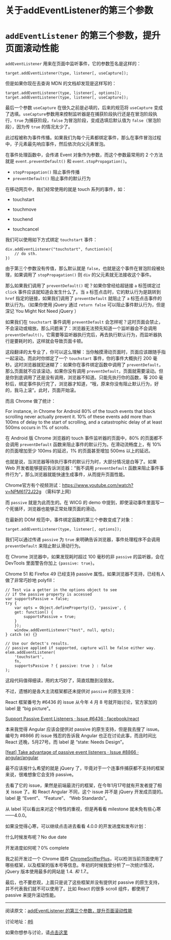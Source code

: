 # 关于addEventListener的第三个参数

# `addEventListener` 的第三个参数，提升页面滚动性能

`addEventListener` 用来在页面中监听事件，它的参数签名是这样的：

```
target.addEventListener(type, listener[, useCapture]);
```

但是如果你现在去查询 MDN 的文档却发现是这样写的：

```
target.addEventListener(type, listener[, options]);
target.addEventListener(type, listener[, useCapture]);
```

最后一个参数 `useCapture` 在很久之前是必填的，后来的规范将 `useCapture` 变成了选填。`useCapture`参数用来控制监听器是在捕获阶段执行还是在冒泡阶段执行，`true` 为捕获阶段，`false` 为冒泡阶段，变成选填后默认值为 `false`（冒泡阶段），因为传 `true` 的情况太少了。

此过程被称为事件传播。如果我们为每个元素都绑定事件，那么在事件冒泡过程中，子元素最先响应事件，然后依次向父元素冒泡。

在事件处理函数中，会传递 Event 对象作为参数，而这个参数最常用的 2 个方法就是 `event.preventDefault()` 和 `event.stopPropagation()`。

- `stopPropagation()` 阻止事件传播
- `preventDefault()` 阻止事件的默认行为

在移动网页中，我们经常使用的就是 touch 系列的事件，如：

- touchstart
- touchmove

- touchend
- touchcancel

我们可以使用如下方式绑定 `touchstart` 事件：

```
div.addEventListener("touchstart", function(e){
    // do sth.
})
```

由于第三个参数没有传值，那么默认就是 `false`，也就是这个事件在冒泡阶段被处理，如果调用了 `stopPropagation()` 则 `div` 的父元素就无法接收这个事件。



那么如果我们调用了 `preventDefault()` 呢？如果你曾经给超链接 `a` 标签绑定过 `click` 事件应该就知道会发生什么了。当 `a` 标签点击时，它的默认行为是跳转到 `href` 指定的链接，如果我们调用了 `preventDefault` 就阻止了 `a` 标签点击事件的默认行为。（如果你使用 jQuery 通过 `return false` 可以阻止事件默认行为，但是深记 You Might Not Need jQuery ）



如果我们在 `touchstart` 事件调用 `preventDefault` 会怎样呢？这时页面会禁止，不会滚动或缩放。那么问题来了：浏览器无法预先知道一个监听器会不会调用 `preventDefault()`，它需要等监听器执行完后，再去执行默认行为，而监听器执行是要耗时的，这样就会导致页面卡顿。



这段翻译的太专业了，你可以这么理解：当你触摸滑动页面时，页面应该跟随手指一起滚动。而此时你绑定了一个 `touchstart` 事件，你的事件大概执行 200 毫秒。这时浏览器就犯迷糊了：如果你在事件绑定函数中调用了 `preventDefault`，那么页面就不应该滚动，如果你没有调用 `preventDefault`，页面就需要滚动。但是你到底调用了还是没有调用，浏览器不知道。只能先执行你的函数，等 200 毫秒后，绑定事件执行完了，浏览器才知道，“哦，原来你没有阻止默认行为，好的，我马上滚”。此时，页面开始滚。



而且 Chrome 做了统计：



For instance, in Chrome for Android 80% of the touch events that block
scrolling never actually prevent it. 10% of these events add more than
100ms of delay to the start of scrolling, and a catastrophic delay of
at least 500ms occurs in 1% of scrolls.



在 Android 版 Chrome 浏览器的 touch 事件监听器的页面中，80% 的页面都不会调用 `preventDefault` 函数来阻止事件的默认行为。在滑动流畅度上，有 10% 的页面增加至少 100ms 的延迟，1% 的页面甚至增加 500ms 以上的延迟。



也就是说，当浏览器等待执行事件的默认行为时，大部分情况是白等了。如果 Web 开发者能够提前告诉浏览器：“我不调用 `preventDefault` 函数来阻止事件事件行为”，那么浏览器就能快速生成事件，从而提升页面性能。



Chrome官方有个视频测试：https://www.youtube.com/watch?v=NPM6172J22g （需科学上网）



而 `passive` 就是为此而生的。在 WICG 的 demo 中提到，即使滚动事件里面写一个死循环，浏览器也能够正常处理页面的滑动。



在最新的 DOM 规范中，事件绑定函数的第三个参数变成了对象：



```
target.addEventListener(type, listener[, options]);
```



我们可以通过传递 `passive` 为 `true` 来明确告诉浏览器，事件处理程序不会调用 `preventDefault` 来阻止默认滑动行为。



在 Chrome 浏览器中，如果发现耗时超过 100 毫秒的非 `passive` 的监听器，会在 DevTools 里面警告你加上 `{passive: true}`。



Chrome 51 和 Firefox 49 已经支持 passive 属性。如果浏览器不支持，已经有人做了非常巧妙地 polyfill：



```
// Test via a getter in the options object to see 
// if the passive property is accessed
var supportsPassive = false;
try {
    var opts = Object.defineProperty({}, 'passive', {
    get: function() {
        supportsPassive = true;
    }
    });
    window.addEventListener("test", null, opts);
} catch (e) {}

// Use our detect's results. 
// passive applied if supported, capture will be false either way.
elem.addEventListener(
    'touchstart',
    fn,
    supportsPassive ? { passive: true } : false
);
```



这段代码值得细读，用的太巧妙了，简直炫酷到没朋友。



不过，遗憾的是各大主流框架都还未提供对 `passive` 的原生支持：



React 框架番号为 #6436 的 issue 从今年 4 月 8 号就开始讨论，官方家加的 label 是 “big picture”。



[Support Passive Event Listeners · Issue #6436 · facebook/react](https://github.com/facebook/react/issues/6436)



本来我觉得 Angular 应该会提供对 passive 的原生支持，但是我去搜了 issue。编号为 #8866 的 issue 残忍的告诉我 Angular 也正在讨论此事，而且时间比 React 还晚，5月27号。而 label 是 “state: Needs Design”。



[[feat\] Take advantage of passive event listeners · Issue #8866 · angular/angular](https://github.com/angular/angular/issues/8866)



最不应该报什么希望的就是 jQuery 了，毕竟对于一个连事件捕获都不支持的框架来说，很难想象它会支持 passive。



去看了它的 issue，果然是前端最流行的框架，在今年1月17号就有开发者提了相关 issue 了。和 React Angular 不同，这个 issue 并不是 jQuery 开发成员提的。label 是 “Event”、 “Feature”、 “Web Standards”。



从 label 可以看出来对这个特性的重视，但是再看看 milestone 就未免有些心寒——4.0.0。



如果没觉得心寒，可以继续点击进去看看 4.0.0 的开发进度和发布计划：



什么时候发布呢？No due date



开发进度如何呢？0% complete



我之前开发过一个 Chrome 插件 [ChromeSnifferPlus](https://github.com/justjavac/ChromeSnifferPlus)，可以检测当前页面使用了哪些框架，以及框架的版本号等信息。年初的时候我曾分析了一次统计情况，jQuery 版本使用最多的网站是 1.4. *和 1.7.*。



最后，也不要悲观，上面只是说了这些框架并没有提供对 passive 的原生支持，并不代表我们就不可以使用了。比如 React 的很多 scroll 组件，都使用了 passive 来提升滚动性能。

------

阅读原文：[addEventListener 的第三个参数，提升页面滚动性能](https://github.com/justjavac/the-front-end-knowledge-you-may-not-know/blob/master/archives/006-web-scrolling-performance-optimization-passive-event-listeners.md)



讨论地址：[#6](https://github.com/justjavac/the-front-end-knowledge-you-may-not-know/issues/6)



如果你想参与讨论，请[点击这里](https://github.com/justjavac/the-front-end-knowledge-you-may-not-know)